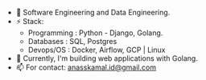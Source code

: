 - 🌱 Software Engineering and Data Engineering.
- ⚡ Stack:
  - Programming : Python - Django, Golang.
  - Databases : SQL, Postgres
  - Devops/OS : Docker, Airflow, GCP | Linux
- 🔭 Currently, I'm building web applications with Golang. 
- 📫 For contact: anasskamal.id@gmail.com 

<!--
**Anassidr/Anassidr** is a ✨ _special_ ✨ repository because its `README.md` (this file) appears on your GitHub profile.

Here are some ideas to get you started:

- 🔭 I’m currently working on ...
- 🌱 I’m currently learning ...
- 👯 I’m looking to collaborate on ...
- 🤔 I’m looking for help with ...
- 💬 Ask me about ...
- 📫 How to reach me: ...
- 😄 Pronouns: ...
- ⚡ Fun fact: ...
-->


